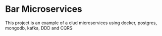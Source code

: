 # Bar Microservices

This project is an example of a clud microservices using docker, postgres, mongodb, kafka, DDD and CQRS

